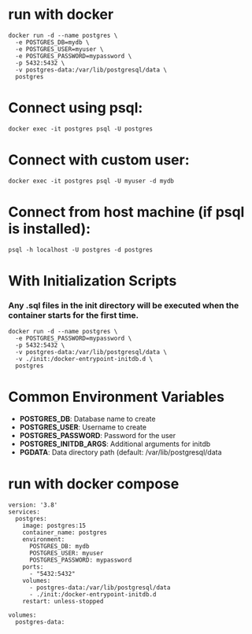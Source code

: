 # run with docker
```
docker run -d --name postgres \
  -e POSTGRES_DB=mydb \
  -e POSTGRES_USER=myuser \
  -e POSTGRES_PASSWORD=mypassword \
  -p 5432:5432 \
  -v postgres-data:/var/lib/postgresql/data \
  postgres
```

# Connect using psql:
```
docker exec -it postgres psql -U postgres
```

# Connect with custom user:
```
docker exec -it postgres psql -U myuser -d mydb
```

# Connect from host machine (if psql is installed):
```
psql -h localhost -U postgres -d postgres
```

# With Initialization Scripts
### Any .sql files in the init directory will be executed when the container starts for the first time.
```
docker run -d --name postgres \
  -e POSTGRES_PASSWORD=mypassword \
  -p 5432:5432 \
  -v postgres-data:/var/lib/postgresql/data \
  -v ./init:/docker-entrypoint-initdb.d \
  postgres
```

# Common Environment Variables
- **POSTGRES_DB**: Database name to create
- **POSTGRES_USER**: Username to create
- **POSTGRES_PASSWORD**: Password for the user
- **POSTGRES_INITDB_ARGS**: Additional arguments for initdb
- **PGDATA**: Data directory path (default: /var/lib/postgresql/data

# run with docker compose
```
version: '3.8'
services:
  postgres:
    image: postgres:15
    container_name: postgres
    environment:
      POSTGRES_DB: mydb
      POSTGRES_USER: myuser
      POSTGRES_PASSWORD: mypassword
    ports:
      - "5432:5432"
    volumes:
      - postgres-data:/var/lib/postgresql/data
      - ./init:/docker-entrypoint-initdb.d
    restart: unless-stopped

volumes:
  postgres-data:
```